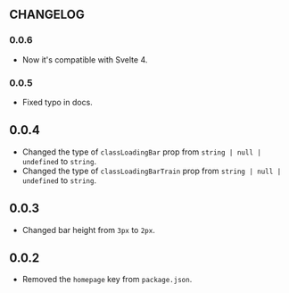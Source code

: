 ## CHANGELOG

### 0.0.6

- Now it's compatible with Svelte 4.

### 0.0.5

- Fixed typo in docs.

## 0.0.4

- Changed the type of `classLoadingBar` prop from `string | null | undefined` to `string`.
- Changed the type of `classLoadingBarTrain` prop from `string | null | undefined` to `string`.

## 0.0.3

- Changed bar height from `3px` to `2px`.

## 0.0.2

- Removed the `homepage` key from `package.json`.
